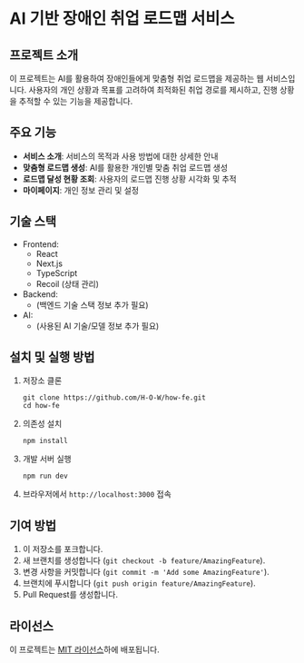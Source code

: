 # AI 기반 장애인 취업 로드맵 서비스

## 프로젝트 소개

이 프로젝트는 AI를 활용하여 장애인들에게 맞춤형 취업 로드맵을 제공하는 웹 서비스입니다. 사용자의 개인 상황과 목표를 고려하여 최적화된 취업 경로를 제시하고, 진행 상황을 추적할 수 있는 기능을 제공합니다.

## 주요 기능

- **서비스 소개**: 서비스의 목적과 사용 방법에 대한 상세한 안내
- **맞춤형 로드맵 생성**: AI를 활용한 개인별 맞춤 취업 로드맵 생성
- **로드맵 달성 현황 조회**: 사용자의 로드맵 진행 상황 시각화 및 추적
- **마이페이지**: 개인 정보 관리 및 설정

## 기술 스택

- Frontend:
  - React
  - Next.js
  - TypeScript
  - Recoil (상태 관리)
- Backend: 
  - (백엔드 기술 스택 정보 추가 필요)
- AI: 
  - (사용된 AI 기술/모델 정보 추가 필요)

## 설치 및 실행 방법

1. 저장소 클론
   ```
   git clone https://github.com/H-O-W/how-fe.git
   cd how-fe
   ```

2. 의존성 설치
   ```
   npm install
   ```

3. 개발 서버 실행
   ```
   npm run dev
   ```

4. 브라우저에서 `http://localhost:3000` 접속

## 기여 방법

1. 이 저장소를 포크합니다.
2. 새 브랜치를 생성합니다 (`git checkout -b feature/AmazingFeature`).
3. 변경 사항을 커밋합니다 (`git commit -m 'Add some AmazingFeature'`).
4. 브랜치에 푸시합니다 (`git push origin feature/AmazingFeature`).
5. Pull Request를 생성합니다.

## 라이선스

이 프로젝트는 [MIT 라이선스](LICENSE)하에 배포됩니다.
